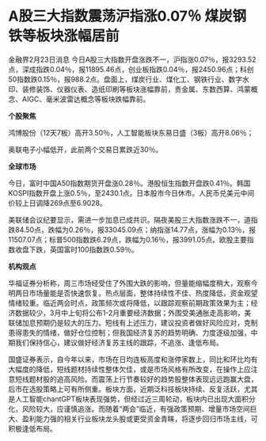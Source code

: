 # A股三大指数震荡沪指涨0.07％ 煤炭钢铁等板块涨幅居前

金融界2月23日消息
今日A股三大指数开盘涨跌不一，沪指涨0.07％，报3293.52点，深成指跌0.04％，报11895.46点，创业板指跌0.04％，报2450.96点；科创50指数跌0.15％，报988.2点。盘面上，煤炭行业、煤化工、钢铁行业、数字水印、装修装饰、仪器仪表、造纸印刷等板块涨幅靠前，贵金属、东数西算、鸿蒙概念、AIGC、毫米波雷达概念等板块跌幅靠前。

**个股聚焦**

鸿博股份（12天7板）高开3.50％，人工智能板块东易日盛（3板）高开8.06％；

奥联电子小幅低开，此前两个交易日累跌近30％。

**全球市场**

今日，富时中国A50指数期货开盘涨0.28％。港股恒生指数开盘跌0.41％。韩国KOSPI指数开盘上涨0.5％，至2430.1点。日本股市今日休市。人民币兑美元中间价较上日调降269点至6.9028。

美联储会议纪要显示，需进一步加息已成共识。隔夜美股三大指数涨跌不一，道指跌84.50点，跌幅为0.26％，报33045.09点；纳指涨14.77点，涨幅为0.13％，报11507.07点；标普500指数跌6.29点，跌幅为0.16％，报3991.05点。欧股主要指数收盘下跌，英国富时100指数跌0.59％。

**机构观点**

华福证券分析称，周三市场经受住了外围大跌的影响，但量能缩幅度稍大，观察今明两日市场量能是否快速恢复。热点层面，整体持续性不佳、热度降低，资金观望情绪较重。临近两会时点，政策频次或将降低，以跟踪观察前期政策效果为主；经济数据较少，3月中上旬将公布1-2月重要经济数据；外围受美通胀走高影响，美联储加息预期仍是较大的压力。短线有上述压力，建议投资者做好风险应对，克制患得患失的情绪，做好仓位控制；但我国经济复苏的趋势明确、力度逐级加强，中期我们保持信心，建议做好经济复苏主线的跟踪，不追涨、逢低布局。

国盛证券表示，自今年以来，市场在日均连板高度和涨停家数上，同比和环比均有大幅度的降低，短线题材持续性整体欠佳，或是市场风格有所改变，在操作上应注意短线题材股的追高风险。而震荡上行节奏较好的趋势股整体表现远远跑赢大盘，后市在选股策略上可有所侧重。板块方面，近期泛科技板块持续、反复活跃，尤其是人工智能chantGPT板块表现强势，但经过近三周轮动，板块内已出现大面积分化，风险较大，应谨慎追涨。而随着“两会”临近，有强政策预期、增量市场空间巨大、盈利能力强的相关行业板块龙头股或更受资金青睐，将逐步回归市场主线，可积极逢低布局。

